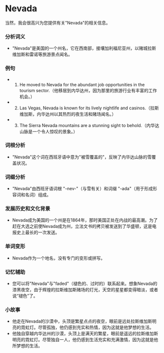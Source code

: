 # Nevada

当然，我会很高兴为您提供有关"Nevada"的相关信息。

  

### 分析词义

  

*   "Nevada"是美国的一个州名，它在西南部，接壤加利福尼亚州，以赌城拉斯维加斯和雷诺等旅游景点闻名。

  

### 例句

  

*   1.  He moved to Nevada for the abundant job opportunities in the tourism sector.（他移居到内华达州，因为那里的旅游行业有丰富的工作机会。）
    
      
    
*   2.  Las Vegas, Nevada is known for its lively nightlife and casinos.（拉斯维加斯，内华达州以其热烈的夜生活和赌场闻名。）
    
      
    
*   3.  The Sierra Nevada mountains are a stunning sight to behold.（内华达山脉是一个令人惊叹的景象。）
    
      
    

  

### 词根分析

  

*   "Nevada"这个词在西班牙语中意为"被雪覆盖的"，反映了内华达山脉的雪覆盖状况。

  

### 词缀分析

  

*   "Nevada"由西班牙语词根 "-nev-"（与雪有关）和词缀 "-ada"（用于形成形容词和名词）组成。

  

### 发展历史和文化背景

  

*   Nevada成为美国的一个州是在1864年，那时美国正处在内战的最高潮。为了赶在大选之前使Nevada成为州，立法文书的拷贝被发送到了华盛顿，这是电报史上最长的一次发送。

  

### 单词变形

  

*   Nevada作为一个地名，没有专门的变形或拼写。

  

### 记忆辅助

  

*   您可以将"Nevada"与"faded"（褪色的、过时的）联系起来。想象Nevada的漆黑夜空，由于辉煌的拉斯维加斯赌场的灯光，天空的星星都变得暗淡，或者说“褪色”了。

  

### 小故事

  

*   他走在Nevada的沙漠中，头顶是繁星点点的夜空，眼前是远处拉斯维加斯明亮的霓虹灯。尽管孤独，他仍感到充实和热情，因为这就是他梦想的生活。
*   他独自穿越内华达州的沙漠，头顶上是满天的繁星，眼前是遥远的拉斯维加斯明亮的霓虹灯。尽管独自一人，他仍感到生活充实和充满激情，因为这就是他所梦想的生活。
